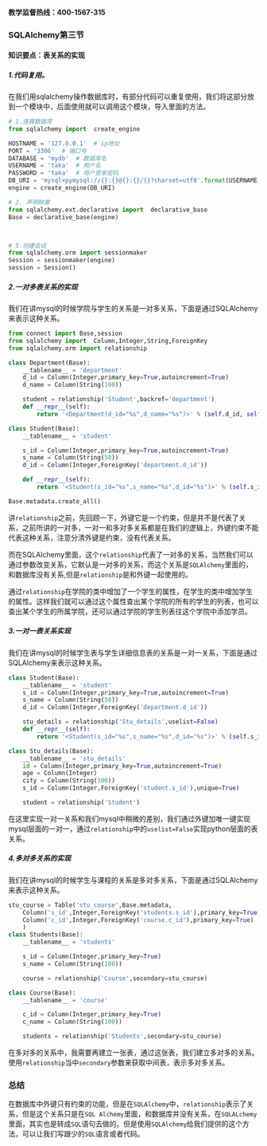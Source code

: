 #### 教学监督热线：400-1567-315

### SQLAlchemy第三节

#### 知识要点：表关系的实现

##### 1.代码复用。

在我们用sqlalchemy操作数据库时，有部分代码可以重复使用，我们将这部分放到一个模块中，后面使用就可以调用这个模块，导入里面的方法。



```python
# 1.连接数据库
from sqlalchemy import  create_engine

HOSTNAME = '127.0.0.1'  # ip地址
PORT = '3306'  # 端口号
DATABASE = 'mydb'  # 数据库名
USERNAME = 'taka'  # 用户名
PASSWORD = 'taka'  # 用户登录密码
DB_URI = 'mysql+pymysql://{}:{}@{}:{}/{}?charset=utf8'.format(USERNAME, PASSWORD, HOSTNAME, PORT, DATABASE)
engine = create_engine(DB_URI)

# 2. 声明映像
from sqlalchemy.ext.declarative import  declarative_base
Base = declarative_base(engine)



# 5.创建会话
from sqlalchemy.orm import sessionmaker
Session = sessionmaker(engine)
session = Session()

```

##### 2.一对多表关系的实现

我们在讲mysql的时候学院与学生的关系是一对多关系，下面是通过SQLAlchemy来表示这种关系。

```python
from connect import Base,session
from sqlalchemy import  Column,Integer,String,ForeignKey
from sqlalchemy.orm import relationship

class Department(Base):
    __tablename__ = 'department'
    d_id = Column(Integer,primary_key=True,autoincrement=True)
    d_name = Column(String(100))

    student = relationship('Student',backref='department')
    def __repr__(self):
        return '<Department(d_id="%s",d_name="%s")>' % (self.d_id, self.d_name)

class Student(Base):
    __tablename__ = 'student'

    s_id = Column(Integer,primary_key=True,autoincrement=True)
    s_name = Column(String(50))
    d_id = Column(Integer,ForeignKey('department.d_id'))

    def __repr__(self):
        return '<Student(s_id="%s",s_name="%s",d_id="%s")>' % (self.s_id, self.s_name, self.d_id)

Base.metadata.create_all()
```

讲`relationship`之前，先回顾一下，外键它是一个约束，但是并不是代表了关系，之前所讲的一对多，一对一和多对多关系都是在我们的逻辑上，外键约束不能代表这种关系，注意分清外键是约束，没有代表关系。

而在SQLAlchemy里面，这个`relationship`代表了一对多的关系，当然我们可以通过参数改变关系，它默认是一对多的关系，而这个关系是`SQLAlchemy`里面的，和数据库没有关系,但是`relationship`是和外键一起使用的。

通过`relationship`在学院的类中增加了一个学生的属性，在学生的类中增加学生的属性。这样我们就可以通过这个属性查出某个学院的所有的学生的列表，也可以查出某个学生的所属学院，还可以通过学院的学生列表往这个学院中添加学员。

##### 3.一对一表关系实现

我们在讲mysql的时候学生表与学生详细信息表的关系是一对一关系，下面是通过SQLAlchemy来表示这种关系。

```python
class Student(Base):
    __tablename__ = 'student'
    s_id = Column(Integer,primary_key=True,autoincrement=True)
    s_name = Column(String(50))
    d_id = Column(Integer,ForeignKey('department.d_id'))

    stu_details = relationship('Stu_details',uselist=False)
    def __repr__(self):
        return '<Student(s_id="%s",s_name="%s",d_id="%s")>' % (self.s_id, self.s_name, self.d_id)

class Stu_details(Base):
    __tablename__ = 'stu_details'
    id = Column(Integer,primary_key=True,autoincrement=True)
    age = Column(Integer)
    city = Column(String(100))
    s_id = Column(Integer,ForeignKey('student.s_id'),unique=True)

    student = relationship('Student')
```

在这里实现一对一关系和我们mysql中稍微的差别，我们通过外键加唯一键实现mysql层面的一对一，通过`relationship`中的`uselist=False`实现python层面的表关系。

##### 4.多对多关系的实现

我们在讲mysql的时候学生与课程的关系是多对多关系，下面是通过SQLAlchemy来表示这种关系。

```python
stu_course = Table('stu_course',Base.metadata,
	Column('s_id',Integer,ForeignKey('students.s_id'),primary_key=True),
	Column('c_id',Integer,ForeignKey('course.c_id'),primary_key=True)
	)
class Students(Base):
	__tablename__ = 'students'

	s_id = Column(Integer,primary_key=True)
	s_name = Column(String(100))

	course = relationship('Course',secondary=stu_course)

class Course(Base):
	__tablename__ = 'course'

	c_id = Column(Integer,primary_key=True)
	c_name = Column(String(100))

	students = relationship('Students',secondary=stu_course)
```

在多对多的关系中，我需要再建立一张表，通过这张表，我们建立多对多的关系。使用`relationship`当中`secondary`参数来获取中间表，表示多对多关系。



### 总结

在数据库中外键只有约束的功能，但是在`SQLAlchemy`中，`relationship`表示了关系，但是这个关系只是在`SQL Alchemy`里面，和数据库并没有关系，在`SQLALchemy`里面，其实也是转成`SQL`语句去做的，但是使用`SQLAlchemy`给我们提供的这个方法，可以让我们写跟少的`SQL`语言或者代码。



